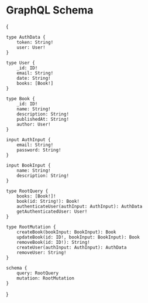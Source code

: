# GraphQL Schema

{

    type AuthData {
        token: String!
        user: User!
    }

    type User {
        _id: ID!
        email: String!
        date: String!
        books: [Book!]
    }

    type Book {
        _id: ID!
        name: String!
        description: String!
        publishedAt: String!
        author: User!
    }

    input AuthInput {
        email: String!
        password: String!
    }

    input BookInput {
        name: String!
        description: String!
    }

    type RootQuery {
        books: [Book!]!
        book(id: String!): Book!
        authenticateUser(authInput: AuthInput): AuthData
        getAuthenticatedUser: User!
    }

    type RootMutation {
        createBook(bookInput: BookInput): Book
        updateBook(id: ID!, bookInput: BookInput): Book
        removeBook(id: ID!): String!
        createUser(authInput: AuthInput): AuthData
        removeUser: String!
    }

    schema {
        query: RootQuery
        mutation: RootMutation
    }

}
